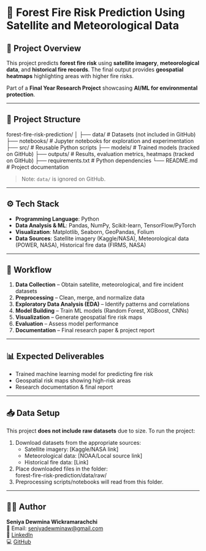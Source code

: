 # 🌲 Forest Fire Risk Prediction Using Satellite and Meteorological Data

## 📌 Project Overview
This project predicts **forest fire risk** using **satellite imagery**, **meteorological data**, and **historical fire records**. The final output provides **geospatial heatmaps** highlighting areas with higher fire risks.

Part of a **Final Year Research Project** showcasing **AI/ML for environmental protection**.

---

## 📂 Project Structure
forest-fire-risk-prediction/
│
├── data/                # Datasets (not included in GitHub)
├── notebooks/           # Jupyter notebooks for exploration and experimentation
├── src/                 # Reusable Python scripts
├── models/              # Trained models (tracked on GitHub)
├── outputs/             # Results, evaluation metrics, heatmaps (tracked on GitHub)
├── requirements.txt     # Python dependencies
└── README.md            # Project documentation

> Note: `data/` is ignored on GitHub.

---

## ⚙️ Tech Stack
- **Programming Language**: Python  
- **Data Analysis & ML**: Pandas, NumPy, Scikit-learn, TensorFlow/PyTorch  
- **Visualization**: Matplotlib, Seaborn, GeoPandas, Folium  
- **Data Sources**: Satellite imagery (Kaggle/NASA), Meteorological data (POWER, NASA), Historical fire data (FIRMS, NASA)

---

## 🚀 Workflow
1. **Data Collection** – Obtain satellite, meteorological, and fire incident datasets  
2. **Preprocessing** – Clean, merge, and normalize data  
3. **Exploratory Data Analysis (EDA)** – Identify patterns and correlations  
4. **Model Building** – Train ML models (Random Forest, XGBoost, CNNs)  
5. **Visualization** – Generate geospatial fire risk maps  
6. **Evaluation** – Assess model performance  
7. **Documentation** – Final research paper & project report

---

## 📊 Expected Deliverables
- Trained machine learning model for predicting fire risk  
- Geospatial risk maps showing high-risk areas  
- Research documentation & final report  

---

## 📥 Data Setup
This project **does not include raw datasets** due to size. To run the project:  
1. Download datasets from the appropriate sources:  
   - Satellite imagery: [Kaggle/NASA link]  
   - Meteorological data: [NOAA/Local source link]  
   - Historical fire data: [Link]  
2. Place downloaded files in the folder:  
forest-fire-risk-prediction/data/raw/
3. Preprocessing scripts/notebooks will read from this folder.

---

## 👨‍💻 Author
**Seniya Dewmina Wickramarachchi**  
📧 Email: seniyadewminaw@gmail.com  
🔗 [LinkedIn](https://www.linkedin.com/in/seniyadewmina)  
💻 [GitHub](https://github.com/seniyadewmina)
